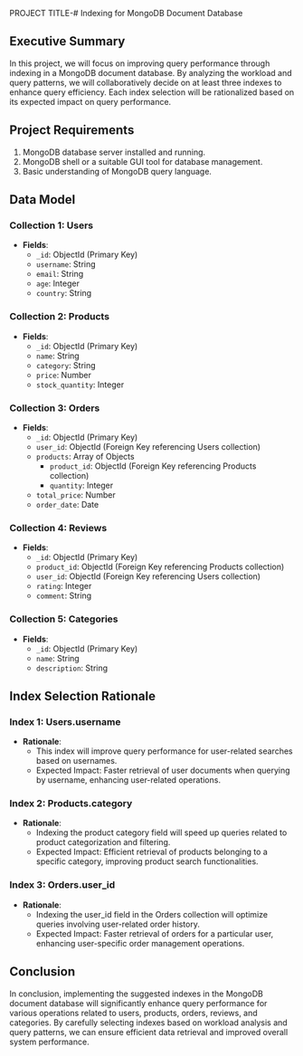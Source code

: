 PROJECT TITLE-# Indexing for MongoDB Document Database

## Executive Summary
In this project, we will focus on improving query performance through indexing in a MongoDB document database. By analyzing the workload and query patterns, we will collaboratively decide on at least three indexes to enhance query efficiency. Each index selection will be rationalized based on its expected impact on query performance.

## Project Requirements
1. MongoDB database server installed and running.
2. MongoDB shell or a suitable GUI tool for database management.
3. Basic understanding of MongoDB query language.

## Data Model

### Collection 1: Users
- **Fields**: 
  - `_id`: ObjectId (Primary Key)
  - `username`: String
  - `email`: String
  - `age`: Integer
  - `country`: String

### Collection 2: Products
- **Fields**: 
  - `_id`: ObjectId (Primary Key)
  - `name`: String
  - `category`: String
  - `price`: Number
  - `stock_quantity`: Integer

### Collection 3: Orders
- **Fields**: 
  - `_id`: ObjectId (Primary Key)
  - `user_id`: ObjectId (Foreign Key referencing Users collection)
  - `products`: Array of Objects
    - `product_id`: ObjectId (Foreign Key referencing Products collection)
    - `quantity`: Integer
  - `total_price`: Number
  - `order_date`: Date

### Collection 4: Reviews
- **Fields**: 
  - `_id`: ObjectId (Primary Key)
  - `product_id`: ObjectId (Foreign Key referencing Products collection)
  - `user_id`: ObjectId (Foreign Key referencing Users collection)
  - `rating`: Integer
  - `comment`: String

### Collection 5: Categories
- **Fields**: 
  - `_id`: ObjectId (Primary Key)
  - `name`: String
  - `description`: String

## Index Selection Rationale

### Index 1: Users.username
- **Rationale**: 
  - This index will improve query performance for user-related searches based on usernames.
  - Expected Impact: Faster retrieval of user documents when querying by username, enhancing user-related operations.

### Index 2: Products.category
- **Rationale**: 
  - Indexing the product category field will speed up queries related to product categorization and filtering.
  - Expected Impact: Efficient retrieval of products belonging to a specific category, improving product search functionalities.

### Index 3: Orders.user_id
- **Rationale**: 
  - Indexing the user_id field in the Orders collection will optimize queries involving user-related order history.
  - Expected Impact: Faster retrieval of orders for a particular user, enhancing user-specific order management operations.

## Conclusion
In conclusion, implementing the suggested indexes in the MongoDB document database will significantly enhance query performance for various operations related to users, products, orders, reviews, and categories. By carefully selecting indexes based on workload analysis and query patterns, we can ensure efficient data retrieval and improved overall system performance.